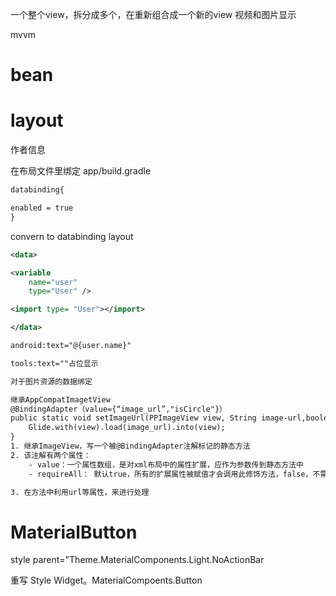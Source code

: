 一个整个view，拆分成多个，在重新组合成一个新的view
视频和图片显示


mvvm

# bean


# layout

作者信息


在布局文件里绑定
app/build.gradle

```xml
databinding{

enabled = true
}
```

convern to databinding layout

```xml
<data>

<variable 
    name="user"
    type="User" />

<import type= "User"></import>

</data>

android:text="@{user.name}"

tools:text=""占位显示

对于图片资源的数据绑定

继承AppCompatImagetView
@BindingAdapter（value={“image_url”,"isCircle"}）
public static void setImageUrl(PPImageView view, String image-url,boolean isCircle){
    Glide.with(view).load(image_url).into(view);
}
1. 继承ImageView，写一个被@BindingAdapter注解标记的静态方法
2. 该注解有两个属性： 
    - value：一个属性数组，是对xml布局中的属性扩展，应作为参数传到静态方法中
    - requireAll： 默认true，所有的扩展属性被赋值才会调用此修饰方法，false，不需要全部属性

3. 在方法中利用url等属性，来进行处理
```
# MaterialButton

style parent="Theme.MaterialComponents.Light.NoActionBar


重写 Style Widget。MaterialCompoents.Button


<Space>
